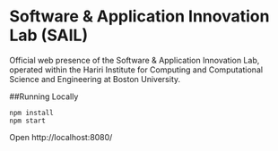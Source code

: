 # Software & Application Innovation Lab (SAIL)

Official web presence of the Software & Application Innovation Lab, operated within the Hariri Institute for Computing and Computational Science and Engineering at Boston University.

##Running Locally

```
npm install
npm start
```

Open http://localhost:8080/
